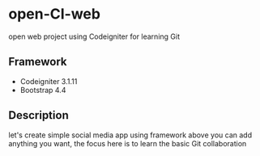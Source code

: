 # open-CI-web
open web project using Codeigniter for learning Git
## Framework
* Codeigniter 3.1.11
* Bootstrap 4.4

## Description
let's create simple social media app using framework above
you can add anything you want, the focus here is to learn the basic Git collaboration

